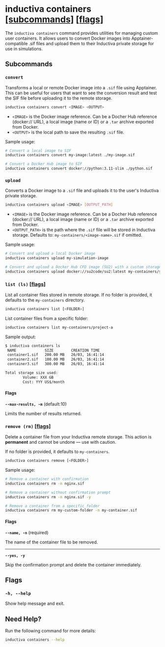 # inductiva **containers** [\[subcommands\]](#subcommands) [\[flags\]](#flags)

The `inductiva containers` command provides utilities for managing custom user containers. It allows users to convert Docker images into Apptainer-compatible .sif files and upload them to their Inductiva private storage for use in simulations.

##  Subcommands
### `convert`

Transforms a local or remote Docker image into a `.sif` file using Apptainer. 
This can be useful for users that want to see the conversion result and test the SIF file before uploading it to the remote storage. 

```bash
inductiva containers convert <IMAGE> <OUTPUT>
```
- `<IMAGE>` is the Docker image reference. Can be a Docher Hub reference (docker:// URL), a local image (name or ID) or a `.tar` archive exported from Docker.
- `<OUTPUT>` is the local path to save the resulting `.sif` file.

Sample usage:

```bash
# Convert a local image to SIF
inductiva containers convert my-image:latest ./my-image.sif

# Convert a Docker Hub image to SIF
inductiva containers convert docker://python:3.11-slim ./python.sif
```

### `upload`

Converts a Docker image to a `.sif` file and uploads it to the user's Inductiva private storage.

```bash
inductiva containers upload <IMAGE> [OUTPUT_PATH]
```
- `<IMAGE>` is the Docker image reference. Can be a Docher Hub reference (docker:// URL), a local image (name or ID) or a `.tar` archive exported from Docker.
- `<OUTPUT_PATH>` is the path where the `.sif` file will be stored in Inductiva storage.
Defaults to: `my-containers/<image-name>.sif` if omitted.

Sample usage:

```bash
# Convert and upload a local Docker image
inductiva containers upload my-simulation-image

# Convert and upload a Docker Hub CFD image (SU2) with a custom storage path
inductiva containers upload docker://su2code/su2:latest my-containers/su2-cfd.sif
```

### `list (ls)` [\[flags\]](#flags-for-list)
List all container files stored in remote storage. If no folder is provided, it defaults to the `my-containers` directory.

```bash
inductiva containers list [<FOLDER>]
```

List container files from a specific folder:
```sh
inductiva containers list my-containers/project-a
```

Sample output:

```bash
$ inductiva containers ls
 NAME             SIZE        CREATION TIME
 container1.sif   200.00 MB   26/03, 16:41:14
 container2.sif   100.00 MB   26/03, 16:41:14
 container3.sif   300.00 MB   26/03, 16:41:14

Total storage size used:
        Volume: XXX GB
        Cost: YYY US$/month
```

<h4 id="flags-for-list">Flags</h4>

**`--max-results, -m`** (default:10)

Limits the number of results returned.

### `remove (rm)` [\[flags\]](#flags-for-remove)

Delete a container file from your Inductiva remote storage.
This action is **permanent** and cannot be undone — use with caution.

If no folder is provided, it defaults to `my-containers`.

```bash
inductiva containers remove [<FOLDER>]
```

Sample usage:

```bash
# Remove a container with confirmation
inductiva containers rm -n nginx.sif

# Remove a container without confirmation prompt
inductiva containers rm -n nginx.sif -y

# Remove a container from a specific folder
inductiva containers rm my-custom-folder -n my-container.sif
```

<h4 id="flags-for-remove">Flags</h4>

**`--name, -n`** (required)

The name of the container file to be removed.

---

**`--yes, -y`**

Skip the confirmation prompt and delete the container immediately.

## Flags
### `-h, --help`

Show help message and exit.

## Need Help?
Run the following command for more details:

```sh
inductiva containers --help
```